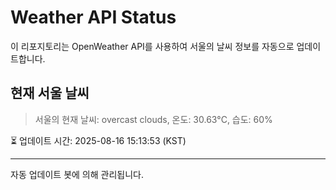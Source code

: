 
# Weather API Status

이 리포지토리는 OpenWeather API를 사용하여 서울의 날씨 정보를 자동으로 업데이트합니다.

## 현재 서울 날씨
> 서울의 현재 날씨: overcast clouds, 온도: 30.63°C, 습도: 60%

⏳ 업데이트 시간: 2025-08-16 15:13:53 (KST)

---
자동 업데이트 봇에 의해 관리됩니다.

